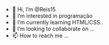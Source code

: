 - 👋 Hi, I’m @Reis15
- 👀 I’m interested in programação 
- 🌱 I’m currently learning HTML/CSS..
- 💞️ I’m looking to collaborate on ...
- 📫 How to reach me ...

<!---
Reis15/Reis15 is a ✨ special ✨ repository because its `README.md` (this file) appears on your GitHub profile.
You can click the Preview link to take a look at your changes.
--->
